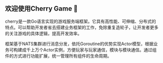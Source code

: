 ## 欢迎使用Cherry Game 👋


cherry是一款Go语言实现的游戏服务端框架。它具有高性能、可伸缩、分布式的特点。可以帮助开发者省去搭建业务框架的工作，免除重复造轮子，让开发者更多的关注游戏的具体逻辑，提高开发效率。

框架基于NATS集群进行消息分发，依托Goroutine的优势实现Actor模型，根据业务可构建成千上万个Actor实例，方便玩家与玩家通信，模块与模块通信。通过组件的方式进行功能扩展，统一管理所有组件的生命周期。


